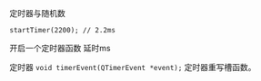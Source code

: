 定时器与随机数

```
startTimer(2200); // 2.2ms
```

  开启一个定时器函数 延时ms

定时器 `void timerEvent(QTimerEvent *event);` 定时器重写槽函数。